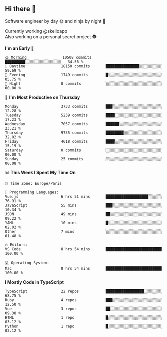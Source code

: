 ## Hi there 👋

Software engineer by day 🌞 and ninja by night 🌝

Currently working @skelloapp <br>
Also working on a personal secret project 🕵️

<!--START_SECTION:waka-->
**I'm an Early 🐤** 

```text
🌞 Morning                10508 commits       █████████░░░░░░░░░░░░░░░░   34.56 % 
🌆 Daytime                18150 commits       ███████████████░░░░░░░░░░   59.69 % 
🌃 Evening                1749 commits        █░░░░░░░░░░░░░░░░░░░░░░░░   05.75 % 
🌙 Night                  0 commits           ░░░░░░░░░░░░░░░░░░░░░░░░░   00.00 % 
```
📅 **I'm Most Productive on Thursday** 

```text
Monday                   3733 commits        ███░░░░░░░░░░░░░░░░░░░░░░   12.28 % 
Tuesday                  5239 commits        ████░░░░░░░░░░░░░░░░░░░░░   17.23 % 
Wednesday                7057 commits        ██████░░░░░░░░░░░░░░░░░░░   23.21 % 
Thursday                 9735 commits        ████████░░░░░░░░░░░░░░░░░   32.02 % 
Friday                   4618 commits        ████░░░░░░░░░░░░░░░░░░░░░   15.19 % 
Saturday                 0 commits           ░░░░░░░░░░░░░░░░░░░░░░░░░   00.00 % 
Sunday                   25 commits          ░░░░░░░░░░░░░░░░░░░░░░░░░   00.08 % 
```


📊 **This Week I Spent My Time On** 

```text
🕑︎ Time Zone: Europe/Paris

💬 Programming Languages: 
Vue.js                   6 hrs 51 mins       ███████████████████░░░░░░   76.91 % 
JavaScript               55 mins             ███░░░░░░░░░░░░░░░░░░░░░░   10.34 % 
JSON                     49 mins             ██░░░░░░░░░░░░░░░░░░░░░░░   09.22 % 
YAML                     10 mins             █░░░░░░░░░░░░░░░░░░░░░░░░   02.02 % 
Other                    7 mins              ░░░░░░░░░░░░░░░░░░░░░░░░░   01.48 % 

🔥 Editors: 
VS Code                  8 hrs 54 mins       █████████████████████████   100.00 % 

💻 Operating System: 
Mac                      8 hrs 54 mins       █████████████████████████   100.00 % 
```

**I Mostly Code in TypeScript** 

```text
TypeScript               22 repos            █████████████████░░░░░░░░   68.75 % 
Ruby                     4 repos             ███░░░░░░░░░░░░░░░░░░░░░░   12.50 % 
Vue                      3 repos             ██░░░░░░░░░░░░░░░░░░░░░░░   09.38 % 
HTML                     1 repo              █░░░░░░░░░░░░░░░░░░░░░░░░   03.12 % 
Python                   1 repo              █░░░░░░░░░░░░░░░░░░░░░░░░   03.12 % 
```




<!--END_SECTION:waka-->

<!--
**antoinelncl/antoinelncl** is a ✨ _special_ ✨ repository because its `README.md` (this file) appears on your GitHub profile.

Here are some ideas to get you started:

- 🔭 I’m currently working on ...
- 🌱 I’m currently learning ...
- 👯 I’m looking to collaborate on ...
- 🤔 I’m looking for help with ...
- 💬 Ask me about ...
- 📫 How to reach me: ...
- 😄 Pronouns: ...
- ⚡ Fun fact: ...
-->
